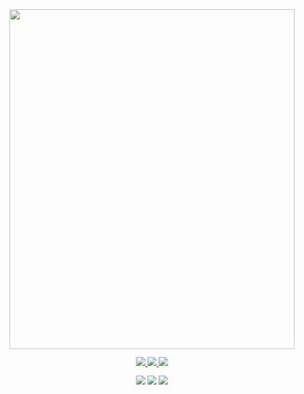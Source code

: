 <div>
    <a href="https://chadlefort.com" alt="Website">
        <img src="terminal.svg" width="100%" height="600">
    </a>
</div>

<p align="center">
  <a href="mailto:chadlefort@gmail.com" alt="Email">
    <img
      src="https://img.shields.io/badge/-chadlefort@gmail.com-c14438?style=flat&logo=Gmail&logoColor=white&link=mailto:chadlefort@gmail.com" />
  </a>
  <a href="https://www.linkedin.com/in/chadlefort" alt="Email">
    <img
      src="https://img.shields.io/badge/-Chad_Lefort-blue?style=flat&logo=Linkedin&link=https://www.linkedin.com/in/chadlefort" />
  </a>
  <a href="https://twitter.com/ChadLefort" alt="Twitter">
    <img
      src="https://img.shields.io/badge/-@ChadLefort-1ca0f1?style=flat&logo=twitter&logoColor=white&link=https://twitter.com/ChadLefort" />
  </a>
</p>
<p align="center">
  <img src="https://badges.pufler.dev/visits/ChadLefort/ChadLefort" />
  <img src="https://badges.pufler.dev/repos/ChadLefort" />
  <img src="https://badges.pufler.dev/commits/yearly/ChadLefort" />
</p>
